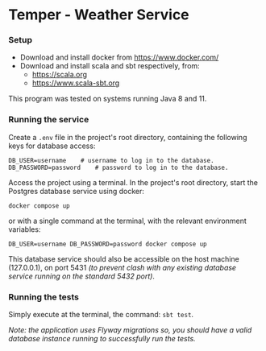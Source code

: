 # Temper - Weather Service

### Setup

- Download and install docker from https://www.docker.com/
- Download and install scala and sbt respectively, from:
  - https://scala.org
  - https://www.scala-sbt.org

This program was tested on systems running Java 8 and 11.

### Running the service
Create a `.env` file in the project's root directory, containing the following keys for database access:

```
DB_USER=username    # username to log in to the database.
DB_PASSWORD=password    # password to log in to the database.
```

Access the project using a terminal. In the project's root directory, start the Postgres database service using docker:

`docker compose up`

or with a single command at the terminal, with the relevant environment variables:

`DB_USER=username DB_PASSWORD=password docker compose up`

This database service should also be accessible on the host machine (127.0.0.1), on port 5431
_(to prevent clash with any existing database service running on the standard 5432 port)_.

### Running the tests
Simply execute at the terminal, the command: `sbt test`.

_Note: the application uses Flyway migrations so, you should have a valid database instance running to successfully run the tests._
